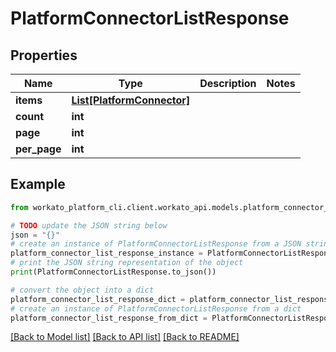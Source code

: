 # PlatformConnectorListResponse


## Properties

Name | Type | Description | Notes
------------ | ------------- | ------------- | -------------
**items** | [**List[PlatformConnector]**](PlatformConnector.md) |  | 
**count** | **int** |  | 
**page** | **int** |  | 
**per_page** | **int** |  | 

## Example

```python
from workato_platform_cli.client.workato_api.models.platform_connector_list_response import PlatformConnectorListResponse

# TODO update the JSON string below
json = "{}"
# create an instance of PlatformConnectorListResponse from a JSON string
platform_connector_list_response_instance = PlatformConnectorListResponse.from_json(json)
# print the JSON string representation of the object
print(PlatformConnectorListResponse.to_json())

# convert the object into a dict
platform_connector_list_response_dict = platform_connector_list_response_instance.to_dict()
# create an instance of PlatformConnectorListResponse from a dict
platform_connector_list_response_from_dict = PlatformConnectorListResponse.from_dict(platform_connector_list_response_dict)
```
[[Back to Model list]](../README.md#documentation-for-models) [[Back to API list]](../README.md#documentation-for-api-endpoints) [[Back to README]](../README.md)


